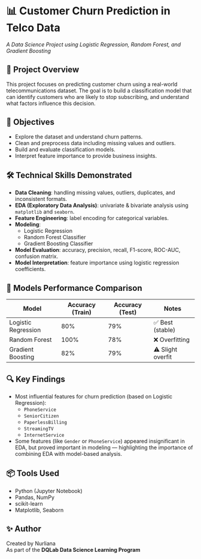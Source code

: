 # 📊 Customer Churn Prediction in Telco Data  
_A Data Science Project using Logistic Regression, Random Forest, and Gradient Boosting_

## 📁 Project Overview
This project focuses on predicting customer churn using a real-world telecommunications dataset. The goal is to build a classification model that can identify customers who are likely to stop subscribing, and understand what factors influence this decision.

## 🧠 Objectives
- Explore the dataset and understand churn patterns.
- Clean and preprocess data including missing values and outliers.
- Build and evaluate classification models.
- Interpret feature importance to provide business insights.

## 🛠️ Technical Skills Demonstrated
- **Data Cleaning**: handling missing values, outliers, duplicates, and inconsistent formats.
- **EDA (Exploratory Data Analysis)**: univariate & bivariate analysis using `matplotlib` and `seaborn`.
- **Feature Engineering**: label encoding for categorical variables.
- **Modeling**:
  - Logistic Regression
  - Random Forest Classifier
  - Gradient Boosting Classifier
- **Model Evaluation**: accuracy, precision, recall, F1-score, ROC-AUC, confusion matrix.
- **Model Interpretation**: feature importance using logistic regression coefficients.

## 🧪 Models Performance Comparison

| Model               | Accuracy (Train) | Accuracy (Test) | Notes                |
|---------------------|------------------|-----------------|----------------------|
| Logistic Regression | 80%              | 79%             | ✅ Best (stable)     |
| Random Forest       | 100%             | 78%             | ❌ Overfitting       |
| Gradient Boosting   | 82%              | 79%             | ⚠️ Slight overfit    |

## 🔍 Key Findings
- Most influential features for churn prediction (based on Logistic Regression):
  - `PhoneService`
  - `SeniorCitizen`
  - `PaperlessBilling`
  - `StreamingTV`
  - `InternetService`
- Some features (like `Gender` or `PhoneService`) appeared insignificant in EDA, but proved important in modeling — highlighting the importance of combining EDA with model-based analysis.

## 📦 Tools Used
- Python (Jupyter Notebook)
- Pandas, NumPy
- scikit-learn
- Matplotlib, Seaborn

## ✨ Author
Created by Nurliana  
As part of the **DQLab Data Science Learning Program**
